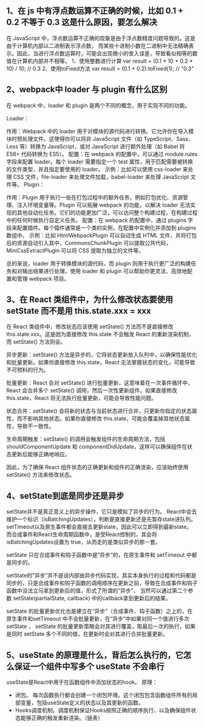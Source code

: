 ## 1、在 js 中有浮点数运算不正确的时候，比如 0.1 + 0.2 不等于 0.3 这是什么原因，要怎么解决
在 JavaScript 中，浮点数运算不正确的现象是由于浮点数精度问题导致的。这是由于计算机内部以二进制表示浮点数，
而某些十进制小数在二进制中无法精确表示。因此，当进行浮点数运算时，可能会出现微小的舍入误差，导致看似相等的数值在计算机内部并不相等。
1、使用整数进行计算 var result = (0.1 * 10 + 0.2 * 10) / 10; // 0.3
2、使用toFixed方法 var result = (0.1 + 0.2).toFixed(1); // "0.3"

## 2、webpack中 loader 与 plugin 有什么区别
在 webpack 中，loader 和 plugin 是两个不同的概念，用于实现不同的功能。

Loader：

作用：Webpack 中的 loader 用于对模块的源代码进行转换。它允许你在导入模块时预处理文件。这使得你可以将非 JavaScript 文件（如 TypeScript、Sass、Less 等）转换为 JavaScript，或对 JavaScript 进行额外处理（如 Babel 将 ES6+ 代码转换为 ES5）。
配置：在 webpack 的配置中，可以通过 module.rules 字段来配置 loader。每个 loader 需要指定一个 test 属性，用于匹配需要被转换的文件类型，并且指定要使用的 loader。
示例：比如可以使用 css-loader 来处理 CSS 文件，file-loader 来处理文件加载，babel-loader 来处理 JavaScript 文件等。
Plugin：

作用：Plugin 用于执行一些在打包过程中的额外任务，例如打包优化、资源管理、注入环境变量等。Plugin 可以拓展 webpack 的功能，以解决 loader 无法实现的其他自动化任务。它们的功能更加广泛，可以访问整个构建过程，在构建过程中的任何时候执行自定义任务。
配置：在 webpack 的配置中，通过 plugins 字段来配置插件。每个插件通常是一个类的实例，在配置中实例化并添加到 plugins 数组中。
示例：比如 HtmlWebpackPlugin 可以自动生成 HTML 文件，并将打包后的资源自动引入其中，CommonsChunkPlugin 可以提取公共代码，MiniCssExtractPlugin 可以将 CSS 提取为独立的文件等。

总的来说，loader 用于转换模块的源代码，而 plugin 则用于执行更广泛的构建任务和对输出结果进行处理。使用 loader 和 plugin 可以帮助你更灵活、高效地配置和管理 webpack 项目。

## 3、在 React 类组件中，为什么修改状态要使用 setState 而不是用 this.state.xxx = xxx
在 React 类组件中，修改状态应该使用 setState() 方法而不是直接修改 this.state.xxx。这是因为直接修改 this.state 不会触发 React 的重新渲染机制，而 setState() 方法则会。

异步更新：setState() 方法是异步的，它将状态更新放入队列中，以确保性能优化和批量更新。如果你直接修改 this.state，React 无法掌握状态的变化，可能导致不可预料的行为。

批量更新：React 会对 setState() 进行批量更新，这意味着在一次事件循环中，React 会合并多个 setState() 调用，然后一次性更新组件。如果直接修改 this.state，React 将无法执行批量更新，可能会导致性能问题。

状态合并：setState() 会将新的状态与当前状态进行合并，只更新你指定的状态属性，而不影响其他状态。如果你直接修改 this.state，可能会覆盖掉其他状态属性，导致不一致性。

生命周期触发：setState() 的调用会触发组件的生命周期方法，包括 shouldComponentUpdate 和 componentDidUpdate，这样可以确保组件在状态更新后能够正确地响应。

因此，为了确保 React 组件状态的正确更新和组件的正确渲染，应该始终使用 setState() 方法来修改状态。

## 4、setState到底是同步还是异步
setState并不是真正意义上的异步操作，它只是模拟了异步的行为。
React中会去维护一个标识（isBatchingUpdates），判断是直接更新还是先暂存state进队列。
setTimeout以及原生事件都会直接去更新state，因此可以立即得到最新state。
而合成事件和React生命周期函数中，是受React控制的，其会将isBatchingUpdates设置为 true，从而走的是类似异步的那一套。

setState 只在合成事件和钩子函数中是“异步”的，在原生事件和 setTimeout 中都是同步的。

setState的“异步”并不是说内部由异步代码实现，其实本身执行的过程和代码都是同步的，只是合成事件和钩子函数的调用顺序在更新之前，导致在合成事件和钩子函数中没法立马拿到更新后的值，形式了所谓的“异步”，
当然可以通过第二个参数 setState(partialState, callback) 中的callback拿到更新后的结果。

setState 的批量更新优化也是建立在“异步”（合成事件、钩子函数）之上的，在原生事件和setTimeout 中不会批量更新，在“异步”中如果对同一个值进行多次 setState ，
setState 的批量更新策略会对其进行覆盖，取最后一次的执行，如果是同时 setState 多个不同的值，在更新时会对其进行合并批量更新。



## 5、useState 的原理是什么，背后怎么执行的，它怎么保证一个组件中写多个 useState 不会串行
useState是React中用于在函数组件中添加状态的hook。
原理：
- 闭包。 每次函数执行都会创建一个闭包环境。这个闭包包含函数组件所有的局部变量，包括useState定义的状态以及其更新的函数。
- Hooks调度机制。调度机制保证Hooks按照正确的顺序执行，以及确保组件状态能够正确的触发重新渲染。（链表）  